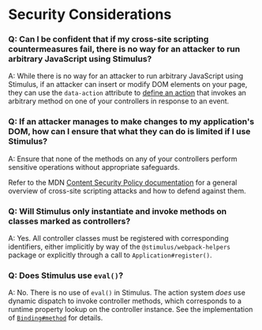 # Security Considerations

### Q: Can I be confident that if my cross-site scripting countermeasures fail, there is no way for an attacker to run arbitrary JavaScript using Stimulus?
A: While there is no way for an attacker to run arbitrary JavaScript using Stimulus, if an attacker can insert or modify DOM elements on your page, they can use the `data-action` attribute to [define an action](docs/reference/actions.md) that invokes an arbitrary method on one of your controllers in response to an event.

### Q: If an attacker manages to make changes to my application's DOM, how can I ensure that what they can do is limited if I use Stimulus?
A: Ensure that none of the methods on any of your controllers perform sensitive operations without appropriate safeguards.

Refer to the MDN [Content Security Policy documentation](https://content-security-policy.com) for a general overview of cross-site scripting attacks and how to defend against them.

### Q: Will Stimulus only instantiate and invoke methods on classes marked as controllers?
A: Yes. All controller classes must be registered with corresponding identifiers, either implicitly by way of the `@stimulus/webpack-helpers` package or explicitly through a call to `Application#register()`.

### Q: Does Stimulus use `eval()`?
A: No. There is no use of `eval()` in Stimulus. The action system _does_ use dynamic dispatch to invoke controller methods, which corresponds to a runtime property lookup on the controller instance. See the implementation of [`Binding#method`](src/core/binding.ts) for details.
